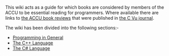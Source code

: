 This wiki acts as a guide for which books are considered by members of the ACCU to be essential reading for programmers. Where available there are links to [the ACCU book reviews](http://accu.org/index.php?module=bookreviews&func=search) that were published in [the C Vu journal](http://accu.org/index.php/cvujournal).

The wiki has been divided into the following sections:-

* [Programming in General](wiki/Programming-in-General)
* [The C++ Language](wiki/The-CPlusPlus-Language)
* [The C# Language](wiki/The-CSharp-Language)
